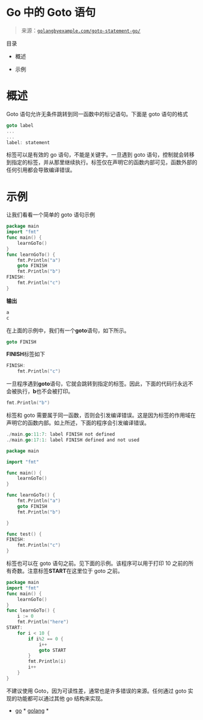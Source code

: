 <!--yml

类别：未分类

日期：2024-10-13 06:30:53

-->

# Go 中的 Goto 语句

> 来源：[`golangbyexample.com/goto-statement-go/`](https://golangbyexample.com/goto-statement-go/)

目录

+   概述

+   示例 

# **概述**

Goto 语句允许无条件跳转到同一函数中的标记语句。下面是 goto 语句的格式

```go
goto label
...
...
label: statement
```

标签可以是有效的 go 语句，不能是关键字。一旦遇到 goto 语句，控制就会转移到指定的标签，并从那里继续执行。标签仅在声明它的函数内部可见，函数外部的任何引用都会导致编译错误。

# **示例**

让我们看看一个简单的 goto 语句示例

```go
package main
import "fmt"
func main() {
    learnGoTo()
}
func learnGoTo() {
    fmt.Println("a")
    goto FINISH
    fmt.Println("b")
FINISH:
    fmt.Println("c")
}
```

**输出**

```go
a
c
```

在上面的示例中，我们有一个**goto**语句，如下所示。

```go
goto FINISH
```

**FINISH**标签如下

```go
FINISH:
    fmt.Println("c")
```

一旦程序遇到**goto**语句，它就会跳转到指定的标签。因此，下面的代码行永远不会被执行，**b**也不会被打印。

```go
fmt.Println("b")
```

标签和 goto 需要属于同一函数，否则会引发编译错误。这是因为标签的作用域在声明它的函数内部。如上所述，下面的程序会引发编译错误。

```go
./main.go:11:7: label FINISH not defined
./main.go:17:1: label FINISH defined and not used
```

```go
package main

import "fmt"

func main() {
	learnGoTo()
}

func learnGoTo() {
	fmt.Println("a")
	goto FINISH
	fmt.Println("b")

}

func test() {
FINISH:
	fmt.Println("c")
}
```

标签也可以在 goto 语句之前。见下面的示例。该程序可以用于打印 10 之前的所有奇数。注意标签**START**在这里位于 goto 之前。

```go
package main
import "fmt"
func main() {
    learnGoTo()
}
func learnGoTo() {
    i := 0
    fmt.Println("here")
START:
    for i < 10 {
        if i%2 == 0 {
            i++
            goto START
        }  
        fmt.Println(i)
        i++
    }
}
```

不建议使用 Goto，因为可读性差，通常也是许多错误的来源。任何通过 goto 实现的功能都可以通过其他 go 结构来实现。

+   [go](https://golangbyexample.com/tag/go/) *   [golang](https://golangbyexample.com/tag/golang/) *
